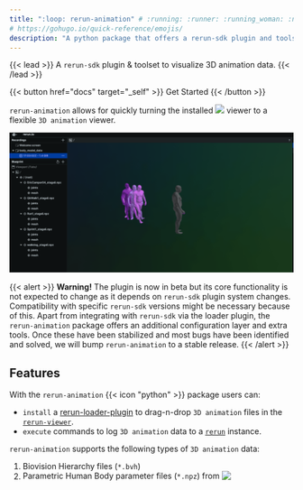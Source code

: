 ```yaml
---
title: ":loop: rerun-animation" # :running: :runner: :running_woman: :nut_and_bolt: :moyai: :infinity: :wavy_dash: :curly_loop: :loop:
# https://gohugo.io/quick-reference/emojis/
description: "A python package that offers a rerun-sdk plugin and toolset to visualize 3D animation data."
---
```


{{< lead >}}
A `rerun-sdk` plugin & toolset to visualize 3D animation data.
{{< /lead >}}

<!-- TODO(badges)
https://shields.io/badges/discord
https://shields.io/badges/git-hub-release-date
https://shields.io/badges/py-pi-license
https://shields.io/badges/py-pi-status
-->

{{< button href="docs" target="_self" >}}
Get Started
{{< /button >}}

`rerun-animation` allows for quickly turning the installed <a style="display: inline;" href="https://www.rerun.io"><img src="https://rerun.io/logo.svg/" width=72 style="display: inline;"></a> viewer to a flexible `3D animation` viewer.

![intro](https://github.com/moverseai/rerun-animation/raw/main/docs/assets/gif/rerun_animation_amass_multi.gif)

<!-- TODO: Once we add more funcs
A mini-framework

rerun-animation is more than a "plugin". It is a mini-framework developed with one goal in mind:

To enhance the `rerun-sdk` with supporting functionalities for working with 3D animation data.

For more information, see [Why this project?]()
-->

{{< alert >}}
**Warning!** The plugin is now in beta but its core functionality is not expected to change as it depends on `rerun-sdk` plugin system changes. 
Compatibility with specific `rerun-sdk` versions might be necessary because of this. 
Apart from integrating with `rerun-sdk` via the loader plugin, the `rerun-animation` package offers an additional configuration layer and extra tools. 
Once these have been stabilized and most bugs have been identified and solved, we will bump `rerun-animation` to a stable release.
{{< /alert >}}

## Features

With the `rerun-animation` {{< icon "python" >}} package users can:
- `install` a [rerun-loader-plugin](https://rerun.io/blog/data-loaders) to drag-n-drop  `3D animation` files in the [`rerun-viewer`](https://rerun.io/docs/reference/viewer/overview).
- `execute` commands to log `3D animation` data to a [`rerun`](https://www.rerun.io) instance.

`rerun-animation`  supports the following types of `3D animation` data:
1. Biovision Hierarchy files (`*.bvh`)
2. Parametric Human Body parameter files (`*.npz`) from <a style="display: inline;" href="https://meshcapade.com/"><img src="https://meshcapade.com/images/meshcapade_logo_white.svg" width=120 style="display: inline;vertical-align:middle;horizontal-align:top;margin:0px 0px 5px 0px"></a> 


<!--
<div class="flex px-4 py-2 mb-8 text-base rounded-md bg-primary-100 dark:bg-primary-900">
  <span class="flex items-center pe-3 text-primary-400">
    {{< icon "triangle-exclamation" >}}
  </span>
  <span class="flex items-center justify-between grow dark:text-neutral-300">
    <span class="prose dark:prose-invert">This is a demo of the <code id="layout">page</code> layout.</span>
    <button
      id="switch-layout-button"
      class="px-4 !text-neutral !no-underline rounded-md bg-primary-600 hover:!bg-primary-500 dark:bg-primary-800 dark:hover:!bg-primary-700"
    >
      Switch layout &orarr;
    </button>
  </span>
</div>
-->

<!-- {{< figure src="img/....png" class="m-auto mt-6 max-w-prose" >}} -->

<!--
Explore the [sample pages]({{< ref "" >}}) to get a feel for what Congo can do. If you like what you see, check out the project on [Github](https://github.com/jpanther/congo) or read the  to get started.
-->